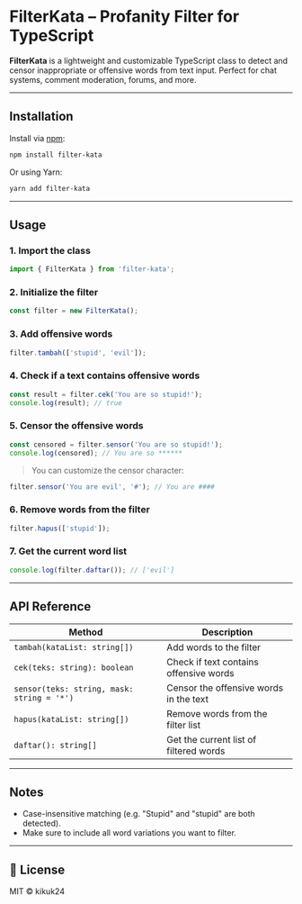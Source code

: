 # FilterKata – Profanity Filter for TypeScript

**FilterKata** is a lightweight and customizable TypeScript class to detect and censor inappropriate or offensive words from text input. Perfect for chat systems, comment moderation, forums, and more.

---

## Installation

Install via [npm](https://www.npmjs.com/):

```bash
npm install filter-kata
```

Or using Yarn:

```bash
yarn add filter-kata
```

---

## Usage

### 1. Import the class

```ts
import { FilterKata } from 'filter-kata';
```

### 2. Initialize the filter

```ts
const filter = new FilterKata();
```

### 3. Add offensive words

```ts
filter.tambah(['stupid', 'evil']);
```

### 4. Check if a text contains offensive words

```ts
const result = filter.cek('You are so stupid!');
console.log(result); // true
```

### 5. Censor the offensive words

```ts
const censored = filter.sensor('You are so stupid!');
console.log(censored); // You are so ******
```

> You can customize the censor character:

```ts
filter.sensor('You are evil', '#'); // You are ####
```

### 6. Remove words from the filter

```ts
filter.hapus(['stupid']);
```

### 7. Get the current word list

```ts
console.log(filter.daftar()); // ['evil']
```

---

## API Reference

| Method                                     | Description                            |
| ------------------------------------------ | -------------------------------------- |
| `tambah(kataList: string[])`               | Add words to the filter                |
| `cek(teks: string): boolean`               | Check if text contains offensive words |
| `sensor(teks: string, mask: string = '*')` | Censor the offensive words in the text |
| `hapus(kataList: string[])`                | Remove words from the filter list      |
| `daftar(): string[]`                       | Get the current list of filtered words |

---

##   Notes

* Case-insensitive matching (e.g. "Stupid" and "stupid" are both detected).
* Make sure to include all word variations you want to filter.

---

## 🪪 License

MIT © kikuk24
